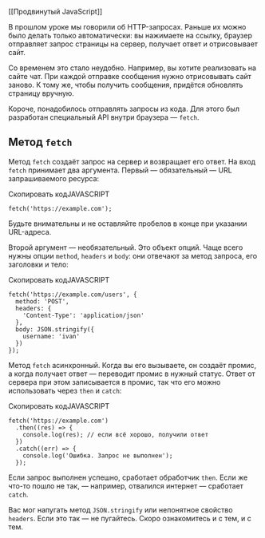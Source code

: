[[Продвинутый JavaScript]]

В прошлом уроке мы говорили об HTTP-запросах. Раньше их можно было делать только автоматически: вы нажимаете на ссылку, браузер отправляет запрос страницы на сервер, получает ответ и отрисовывает сайт.

Со временем это стало неудобно. Например, вы хотите реализовать на сайте чат. При каждой отправке сообщения нужно отрисовывать сайт заново. К тому же, чтобы получить сообщения, придётся обновлять страницу вручную.

Короче, понадобилось отправлять запросы из кода. Для этого был разработан специальный API внутри браузера — `fetch`.

## Метод `fetch`

Метод `fetch` создаёт запрос на сервер и возвращает его ответ. На вход `fetch` принимает два аргумента. Первый — обязательный — URL запрашиваемого ресурса:

Скопировать кодJAVASCRIPT

```
fetch('https://example.com'); 
```

Будьте внимательны и не оставляйте пробелов в конце при указании URL-адреса.

Второй аргумент — необязательный. Это объект опций. Чаще всего нужны опции `method`, `headers` и `body`: они отвечают за метод запроса, его заголовки и тело:

Скопировать кодJAVASCRIPT

```
fetch('https://example.com/users', {
  method: 'POST',
  headers: {
    'Content-Type': 'application/json'
  },
  body: JSON.stringify({
    username: 'ivan'
  })
}); 
```

Метод `fetch` асинхронный. Когда вы его вызываете, он создаёт промис, а когда получает ответ — переводит промис в нужный статус. Ответ от сервера при этом записывается в промис, так что его можно использовать через `then` и `catch`:

Скопировать кодJAVASCRIPT

```
fetch('https://example.com')
  .then((res) => {
    console.log(res); // если всё хорошо, получили ответ
  })
  .catch((err) => {
    console.log('Ошибка. Запрос не выполнен');
  }); 
```

Если запрос выполнен успешно, сработает обработчик `then`. Если же что-то пошло не так, — например, отвалился интернет — сработает `catch`.

Вас мог напугать метод `JSON.stringify` или непонятное свойство `headers`. Если это так — не пугайтесь. Скоро ознакомитесь и с тем, и с тем.